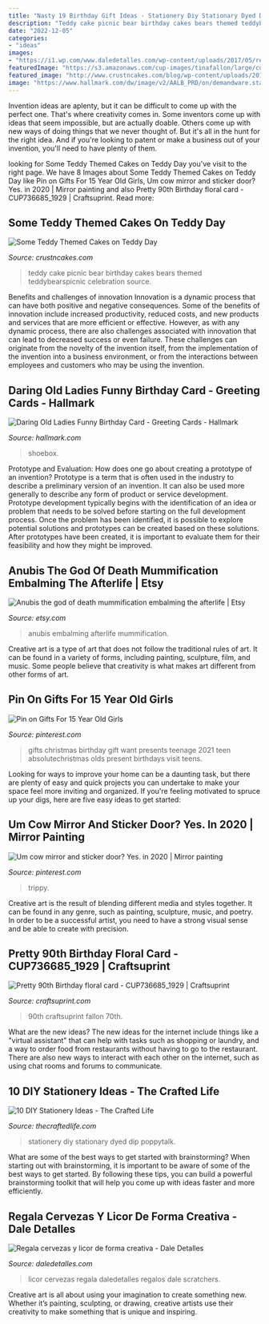 ```yaml
---
title: "Nasty 19 Birthday Gift Ideas - Stationery Diy Stationary Dyed Dip Poppytalk"
description: "Teddy cake picnic bear birthday cakes bears themed teddybearspicnic celebration source"
date: "2022-12-05"
categories:
- "ideas"
images:
- "https://i1.wp.com/www.daledetalles.com/wp-content/uploads/2017/05/regala-cervezas-y-licor-de-forma-creativa3.jpg"
featuredImage: "https://s3.amazonaws.com/cup-images/tinafallon/large/cup736685_1929.jpg"
featured_image: "http://www.crustncakes.com/blog/wp-content/uploads/2016/02/8b9e5f84a2749c7fd8257fd5cdbd91bb.jpg"
image: "https://www.hallmark.com/dw/image/v2/AALB_PRD/on/demandware.static/-/Sites-hallmark-master/default/dw6a1c4c16/images/finished-goods/Daring-Ladies-Birthday-Card_349ZZB3438_01.jpg?sw=1920"
---
```



Invention ideas are aplenty, but it can be difficult to come up with the perfect one. That's where creativity comes in. Some inventors come up with ideas that seem impossible, but are actually doable. Others come up with new ways of doing things that we never thought of. But it's all in the hunt for the right idea. And if you're looking to patent or make a business out of your invention, you'll need to have plenty of them.

	

		
looking for Some Teddy Themed Cakes on Teddy Day you've visit to the right page. We have 8 Images about Some Teddy Themed Cakes on Teddy Day like Pin on Gifts For 15 Year Old Girls, Um cow mirror and sticker door? Yes. in 2020 | Mirror painting and also Pretty 90th Birthday floral card - CUP736685_1929 | Craftsuprint. Read more:
		
    
## Some Teddy Themed Cakes On Teddy Day

<img loading=lazy src="http://www.crustncakes.com/blog/wp-content/uploads/2016/02/8b9e5f84a2749c7fd8257fd5cdbd91bb.jpg" onerror="this.onerror=null;this.src='https://tse3.mm.bing.net/th?id=OIP.lV53-DsnsPp6M975qcKFbQHaJ4&amp;pid=15.1';" alt="Some Teddy Themed Cakes on Teddy Day">

_Source: crustncakes.com_

>teddy cake picnic bear birthday cakes bears themed teddybearspicnic celebration source. 

	

Benefits and challenges of innovation
Innovation is a dynamic process that can have both positive and negative consequences. Some of the benefits of innovation include increased productivity, reduced costs, and new products and services that are more efficient or effective. However, as with any dynamic process, there are also challenges associated with innovation that can lead to decreased success or even failure. These challenges can originate from the novelty of the invention itself, from the implementation of the invention into a business environment, or from the interactions between employees and customers who may be using the invention.

    
## Daring Old Ladies Funny Birthday Card - Greeting Cards - Hallmark

<img loading=lazy src="https://www.hallmark.com/dw/image/v2/AALB_PRD/on/demandware.static/-/Sites-hallmark-master/default/dw6a1c4c16/images/finished-goods/Daring-Ladies-Birthday-Card_349ZZB3438_01.jpg?sw=1920" onerror="this.onerror=null;this.src='https://tse2.mm.bing.net/th?id=OIP.n26jI4AMTxhFX_VEd83VYQHaHa&amp;pid=15.1';" alt="Daring Old Ladies Funny Birthday Card - Greeting Cards - Hallmark">

_Source: hallmark.com_

>shoebox. 

	

Prototype and Evaluation: How does one go about creating a prototype of an invention?
Prototype is a term that is often used in the industry to describe a preliminary version of an invention. It can also be used more generally to describe any form of product or service development. Prototype development typically begins with the identification of an idea or problem that needs to be solved before starting on the full development process. Once the problem has been identified, it is possible to explore potential solutions and prototypes can be created based on these solutions. After prototypes have been created, it is important to evaluate them for their feasibility and how they might be improved.

    
## Anubis The God Of Death Mummification Embalming The Afterlife | Etsy

<img loading=lazy src="https://i.etsystatic.com/15542930/r/il/46d7e4/2754450840/il_fullxfull.2754450840_2a0j.jpg" onerror="this.onerror=null;this.src='https://tse2.mm.bing.net/th?id=OIP.B_JG4y7mloGv6cDSIpzWCAHaNK&amp;pid=15.1';" alt="Anubis the god of death mummification embalming the afterlife | Etsy">

_Source: etsy.com_

>anubis embalming afterlife mummification. 

	

Creative art is a type of art that does not follow the traditional rules of art. It can be found in a variety of forms, including painting, sculpture, film, and music. Some people believe that creativity is what makes art different from other forms of art.

    
## Pin On Gifts For 15 Year Old Girls

<img loading=lazy src="https://i.pinimg.com/736x/43/c6/6c/43c66cabd638cf590b64c5f5b548b9b7.jpg" onerror="this.onerror=null;this.src='https://tse4.mm.bing.net/th?id=OIP.8eCqbVE8dUB2jJrisv6RRQHaLG&amp;pid=15.1';" alt="Pin on Gifts For 15 Year Old Girls">

_Source: pinterest.com_

>gifts christmas birthday gift want presents teenage 2021 teen absolutechristmas olds present birthdays visit teens. 

	

Looking for ways to improve your home can be a daunting task, but there are plenty of easy and quick projects you can undertake to make your space feel more inviting and organized. If you're feeling motivated to spruce up your digs, here are five easy ideas to get started: 

    
## Um Cow Mirror And Sticker Door? Yes. In 2020 | Mirror Painting

<img loading=lazy src="https://i.pinimg.com/736x/e8/d8/83/e8d88324139431e55f5098a3129aeff7.jpg" onerror="this.onerror=null;this.src='https://tse3.mm.bing.net/th?id=OIP.05i21uGR-LD00-6vl0vCPgHaJ3&amp;pid=15.1';" alt="Um cow mirror and sticker door? Yes. in 2020 | Mirror painting">

_Source: pinterest.com_

>trippy. 

	

Creative art is the result of blending different media and styles together. It can be found in any genre, such as painting, sculpture, music, and poetry. In order to be a successful artist, you need to have a strong visual sense and be able to create with precision.

    
## Pretty 90th Birthday Floral Card - CUP736685_1929 | Craftsuprint

<img loading=lazy src="https://s3.amazonaws.com/cup-images/tinafallon/large/cup736685_1929.jpg" onerror="this.onerror=null;this.src='https://tse3.mm.bing.net/th?id=OIP.504-WbckyHRci6SM3BAECgAAAA&amp;pid=15.1';" alt="Pretty 90th Birthday floral card - CUP736685_1929 | Craftsuprint">

_Source: craftsuprint.com_

>90th craftsuprint fallon 70th. 

	

What are the new ideas?
The new ideas for the internet include things like a "virtual assistant" that can help with tasks such as shopping or laundry, and a way to order food from restaurants without having to go to the restaurant. There are also new ways to interact with each other on the internet, such as using chat rooms and forums to communicate.

    
## 10 DIY Stationery Ideas - The Crafted Life

<img loading=lazy src="http://cvgmot3vfqymkne1opy2m1bx.wpengine.netdna-cdn.com/wp-content/uploads/2015/03/Stationary-5-697x1024.jpg" onerror="this.onerror=null;this.src='https://tse3.mm.bing.net/th?id=OIP.6L4Gs5A_6Uj1rcKwyJFffQHaK4&amp;pid=15.1';" alt="10 DIY Stationery Ideas - The Crafted Life">

_Source: thecraftedlife.com_

>stationery diy stationary dyed dip poppytalk. 

	

What are some of the best ways to get started with brainstorming?
When starting out with brainstorming, it is important to be aware of some of the best ways to get started. By following these tips, you can build a powerful brainstorming toolkit that will help you come up with ideas faster and more efficiently.

    
## Regala Cervezas Y Licor De Forma Creativa - Dale Detalles

<img loading=lazy src="https://i1.wp.com/www.daledetalles.com/wp-content/uploads/2017/05/regala-cervezas-y-licor-de-forma-creativa3.jpg" onerror="this.onerror=null;this.src='https://tse2.mm.bing.net/th?id=OIP.b2Iw8NBu5ekjDIFY9oqZ9wHaJ5&amp;pid=15.1';" alt="Regala cervezas y licor de forma creativa - Dale Detalles">

_Source: daledetalles.com_

>licor cervezas regala daledetalles regalos dale scratchers. 

	

Creative art is all about using your imagination to create something new. Whether it’s painting, sculpting, or drawing, creative artists use their creativity to make something that is unique and inspiring.

